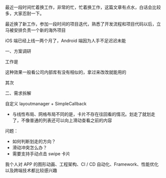 
最近一段时间忙着换工作，非常的忙，忙着换工作，这篇文章有点水，白话会比较多，大家忍耐一下。

最近换了新工作，参加一段时间的项目迭代，熟悉了开发流程和项目代码以后，立马被安排负责一个新的海外项目

iOS 端已经上线一两个月了，Android 端因为人手不足迟迟未能

一、方案调研

工作是

这种效果一般看公司内部库有没有相似的，拿过来改改就能用的

其次

二、需求拆解

自定义 layoutmanager + SimpleCallback

- 与线性布局、网格布局不同的是，卡片不存在往回看的情况。划走了就划走了，不像普通的列表还可以向上滑动查看之前的内容

问题：

- 如何判断划走的方向？
- 滑动冲突怎么办？
- 需要支持手动点击 swipe 卡片

我个人对 APP 的图形动画、工程架构、CI / CD 自动化、Framework、性能优化以及跨端技术都比较感兴趣